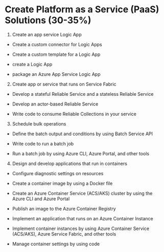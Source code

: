 # Create Platform as a Service (PaaS) Solutions (30-35%)

1. Create an app service Logic App
  
  * Create a custom connector for Logic Apps
    
  * Create a custom template for a Logic App
    
  * create a Logic App
    
  * package an Azure App Service Logic App

2. Create app or service that runs on Service Fabric

  * Develop a stateful Reliable Service and a stateless Reliable Service
    
  * Develop an actor-based Reliable Service
    
  * Write code to consume Reliable Collections in your service

3. Schedule bulk operations

  * Define the batch output and conditions by using Batch Service API
    
  * Write code to run a batch job
    
  * Run a batch job by using Azure CLI, Azure Portal, and other tools

4. Design and develop applications that run in containers

  * Configure diagnostic settings on resources
    
  * Create a container image by using a Docker file
    
  * Create an Azure Container Service (ACS/AKS) cluster by using the Azure CLI and Azure Portal
    
  * Publish an image to the Azure Container Registry
    
  * Implement an application that runs on an Azure Container Instance
    
  * Implement container instances by using Azure Container Service (ACS/AKS), Azure Service Fabric, and other tools
    
  * Manage container settings by using code